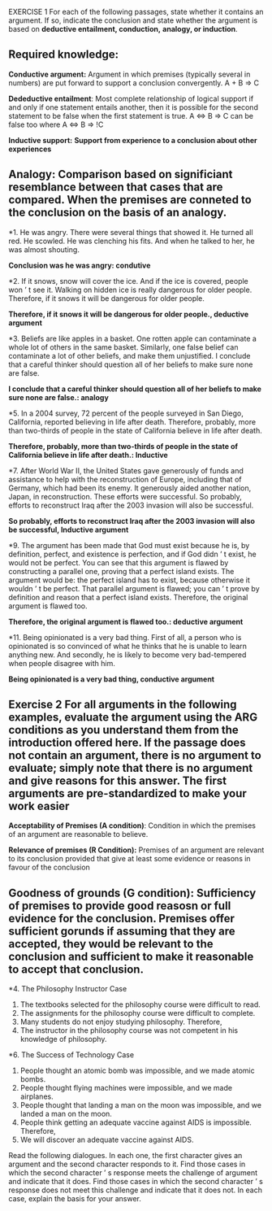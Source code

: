 EXERCISE 1
For each of the following passages, state whether it contains an argument. If so, indicate the
conclusion and state whether the argument is based on **deductive entailment, conduction,**
**analogy, or induction**.

Required knowledge:
---
**Conductive argument:** Argument in which premises (typically several in numbers) are put forward to support a conclusion convergently. A + B => C 

**Dedeductive entailment**: Most complete relationship of logical support if and only if one statement entails another, then it is possible for the second statement to be false when the first statement is true. A <=> B => C can be false too where A <=> B => !C

**Inductive support:**  **Support from experience to a conclusion about other experiences** 

**Analogy:** Comparison based on significiant resemblance between that cases that are compared. When the premises are conneted to the conclusion on the basis of an analogy.
---

*1. He was angry. There were several things that showed it. He turned all red. He scowled.
He was clenching his fits. And when he talked to her, he was almost shouting.

**Conclusion was he was angry: condutive**


*2. If it snows, snow will cover the ice. And if the ice is covered, people won ’ t see it. Walking
on hidden ice is really dangerous for older people. Therefore, if it snows it will be
dangerous for older people.

**Therefore, if it snows it will be dangerous for older people., deductive argument**

*3. Beliefs are like apples in a basket. One rotten apple can contaminate a whole lot of others
in the same basket. Similarly, one false belief can contaminate a lot of other beliefs, and
make them unjustified. I conclude that a careful thinker should question all of her beliefs
to make sure none are false.  

**I conclude that a careful thinker should question all of her beliefs to make sure none are false.: analogy** 

*5. In a 2004 survey, 72 percent of the people surveyed in San Diego, California, reported
believing in life after death. Therefore, probably, more than two-thirds of people in the
state of California believe in life after death.

**Therefore, probably, more than two-thirds of people in the state of California believe in life after death.: Inductive**

*7. After World War II, the United States gave generously of funds and assistance to help with
the reconstruction of Europe, including that of Germany, which had been its enemy. It
generously aided another nation, Japan, in reconstruction. These efforts were successful. So
probably, efforts to reconstruct Iraq after the 2003 invasion will also be successful.

**So probably, efforts to reconstruct Iraq after the 2003 invasion will also be successful, Inductive argument**

*9. The argument has been made that God must exist because he is, by definition, perfect,
and existence is perfection, and if God didn ’ t exist, he would not be perfect. You can see
that this argument is flawed by constructing a parallel one, proving that a perfect island
exists. The argument would be: the perfect island has to exist, because otherwise it
wouldn ’ t be perfect. That parallel argument is flawed; you can ’ t prove by definition and
reason that a perfect island exists. Therefore, the original argument is flawed too. 

**Therefore, the original argument is flawed too.: deductive argument**

*11. Being opinionated is a very bad thing. First of all, a person who is opinionated is so
convinced of what he thinks that he is unable to learn anything new. And secondly, he is
likely to become very bad-tempered when people disagree with him. 

**Being opinionated is a very bad thing, conductive argument**
	
Exercise 2
For all arguments in the following examples, evaluate the argument using the ARG conditions
as you understand them from the introduction offered here. If the passage does not contain an
argument, there is no argument to evaluate; simply note that there is no argument and give
reasons for this answer. The first arguments are pre-standardized to make your work easier
---
**Acceptability of Premises (A condition)**: Condition in which the premises of an argument are reasonable to believe.

**Relevance of premises (R Condition):** Premises of an argument are relevant to its conclusion provided that give at least some evidence or reasons in favour of the conclusion

**Goodness of grounds (G condition)**: Sufficiency of premises to provide good reasosn or full evidence for the conclusion.
Premises offer sufficient gorunds if assuming that they are accepted, they would be relevant to the conclusion and sufficient to make it reasonable to accept that conclusion.
---

*4. The Philosophy Instructor Case
1. The textbooks selected for the philosophy course were difficult to read.
2. The assignments for the philosophy course were difficult to complete.
3. Many students do not enjoy studying philosophy.
Therefore,
4. The instructor in the philosophy course was not competent in his knowledge of philosophy.

*6. The Success of Technology Case
1. People thought an atomic bomb was impossible, and we made atomic bombs.
2. People thought flying machines were impossible, and we made airplanes.
3. People thought that landing a man on the moon was impossible, and we landed a
man on the moon.
4. People think getting an adequate vaccine against AIDS is impossible.
Therefore,
5. We will discover an adequate vaccine against AIDS.


Read the following dialogues. In each one, the first character gives an argument and the
second character responds to it. Find those cases in which the second character ’ s response
meets the challenge of argument and indicate that it does. Find those cases in which the second
character ’ s response does not meet this challenge and indicate that it does not. In each case,
explain the basis for your answer.

